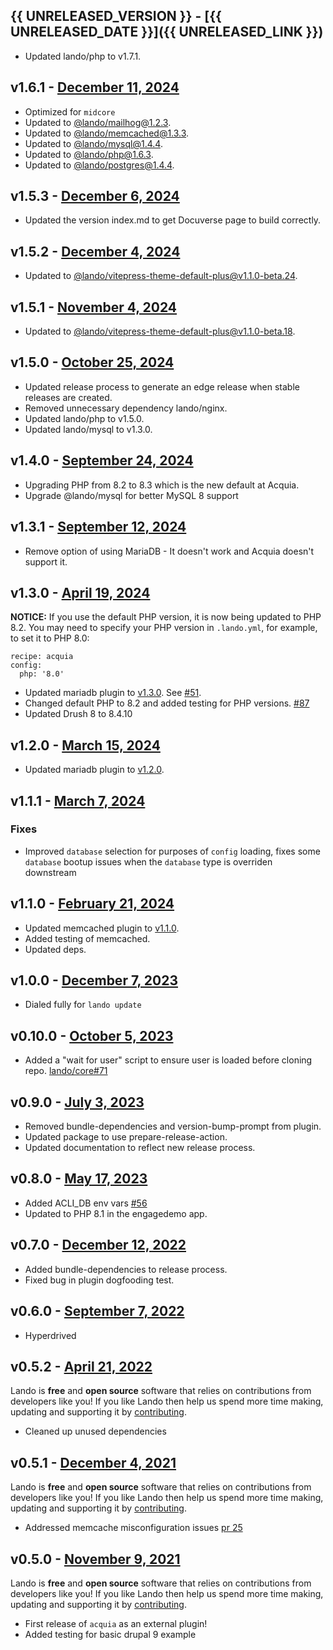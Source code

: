 ## {{ UNRELEASED_VERSION }} - [{{ UNRELEASED_DATE }}]({{ UNRELEASED_LINK }})

  - Updated lando/php to v1.7.1.

## v1.6.1 - [December 11, 2024](https://github.com/lando/acquia/releases/tag/v1.6.1)

* Optimized for `midcore`
* Updated to [@lando/mailhog@1.2.3](https://github.com/lando/mailhog/releases/tag/v1.2.3).
* Updated to [@lando/memcached@1.3.3](https://github.com/lando/memcached/releases/tag/v1.3.3).
* Updated to [@lando/mysql@1.4.4](https://github.com/lando/mysql/releases/tag/v1.4.4).
* Updated to [@lando/php@1.6.3](https://github.com/lando/php/releases/tag/v1.6.3).
* Updated to [@lando/postgres@1.4.4](https://github.com/lando/postgres/releases/tag/v1.4.4).

## v1.5.3 - [December 6, 2024](https://github.com/lando/acquia/releases/tag/v1.5.3)

* Updated the version index.md to get Docuverse page to build correctly.

## v1.5.2 - [December 4, 2024](https://github.com/lando/acquia/releases/tag/v1.5.2)

* Updated to [@lando/vitepress-theme-default-plus@v1.1.0-beta.24](https://github.com/lando/vitepress-theme-default-plus/releases/tag/v1.1.0-beta.24).

## v1.5.1 - [November 4, 2024](https://github.com/lando/acquia/releases/tag/v1.5.1)

* Updated to [@lando/vitepress-theme-default-plus@v1.1.0-beta.18](https://github.com/lando/vitepress-theme-default-plus/releases/tag/v1.1.0-beta.18).

## v1.5.0 - [October 25, 2024](https://github.com/lando/acquia/releases/tag/v1.5.0)

* Updated release process to generate an edge release when stable releases are created.
* Removed unnecessary dependency lando/nginx.
* Updated lando/php to v1.5.0.
* Updated lando/mysql to v1.3.0.

## v1.4.0 - [September 24, 2024](https://github.com/lando/acquia/releases/tag/v1.4.0)

* Upgrading PHP from 8.2 to 8.3 which is the new default at Acquia.
* Upgrade @lando/mysql for better MySQL 8 support

## v1.3.1 - [September 12, 2024](https://github.com/lando/acquia/releases/tag/v1.3.1)

* Remove option of using MariaDB - It doesn't work and Acquia doesn't support it.

## v1.3.0 - [April 19, 2024](https://github.com/lando/acquia/releases/tag/v1.3.0)

**NOTICE:** If you use the default PHP version, it is now being updated to PHP 8.2. You may need to specify your PHP version in `.lando.yml`, for example, to set it to PHP 8.0:

```
recipe: acquia
config:
  php: '8.0'
```

* Updated mariadb plugin to [v1.3.0](https://github.com/lando/mariadb/releases/tag/v1.3.0). See [#51](https://github.com/lando/mariadb/issues/51).
* Changed default PHP to 8.2 and added testing for PHP versions. [#87](https://github.com/lando/acquia/issues/87)
* Updated Drush 8 to 8.4.10

## v1.2.0 - [March 15, 2024](https://github.com/lando/acquia/releases/tag/v1.2.0)

* Updated mariadb plugin to [v1.2.0](https://github.com/lando/mariadb/releases/tag/v1.2.0).

## v1.1.1 - [March 7, 2024](https://github.com/lando/acquia/releases/tag/v1.1.1)

### Fixes

* Improved `database` selection for purposes of `config` loading, fixes some `database` bootup issues when the `database` type is overriden downstream

## v1.1.0 - [February 21, 2024](https://github.com/lando/acquia/releases/tag/v1.1.0)

* Updated memcached plugin to [v1.1.0](https://github.com/lando/memcached/releases/tag/v1.1.0).
* Added testing of memcached.
* Updated deps.

## v1.0.0 - [December 7, 2023](https://github.com/lando/acquia/releases/tag/v1.0.0)

* Dialed fully for `lando update`

## v0.10.0 - [October 5, 2023](https://github.com/lando/acquia/releases/tag/v0.10.0)

* Added a "wait for user" script to ensure user is loaded before cloning repo. [lando/core#71](https://github.com/lando/core/pull/71)

## v0.9.0 - [July 3, 2023](https://github.com/lando/acquia/releases/tag/v0.9.0)

* Removed bundle-dependencies and version-bump-prompt from plugin.
* Updated package to use prepare-release-action.
* Updated documentation to reflect new release process.

## v0.8.0 - [May 17, 2023](https://github.com/lando/acquia/releases/tag/v0.8.0)

* Added ACLI_DB env vars [#56](https://github.com/lando/acquia/pull/56)
* Updated to PHP 8.1 in the engagedemo app.

## v0.7.0 - [December 12, 2022](https://github.com/lando/acquia/releases/tag/v0.7.0)
* Added bundle-dependencies to release process.
* Fixed bug in plugin dogfooding test.

## v0.6.0 - [September 7, 2022](https://github.com/lando/acquia/releases/tag/v0.6.0)

* Hyperdrived

## v0.5.2 - [April 21, 2022](https://github.com/lando/acquia/releases/tag/v0.5.2)

Lando is **free** and **open source** software that relies on contributions from developers like you! If you like Lando then help us spend more time making, updating and supporting it by [contributing](https://github.com/sponsors/lando).

* Cleaned up unused dependencies

## v0.5.1 - [December 4, 2021](https://github.com/lando/acquia/releases/tag/v0.5.1)

Lando is **free** and **open source** software that relies on contributions from developers like you! If you like Lando then help us spend more time making, updating and supporting it by [contributing](https://github.com/sponsors/lando).

* Addressed memcache misconfiguration issues [pr 25](https://github.com/lando/acquia/pull/25)

## v0.5.0 - [November 9, 2021](https://github.com/lando/acquia/releases/tag/v0.5.0)

Lando is **free** and **open source** software that relies on contributions from developers like you! If you like Lando then help us spend more time making, updating and supporting it by [contributing](https://github.com/sponsors/lando).

* First release of `acquia` as an external plugin!
* Added testing for basic drupal 9 example
